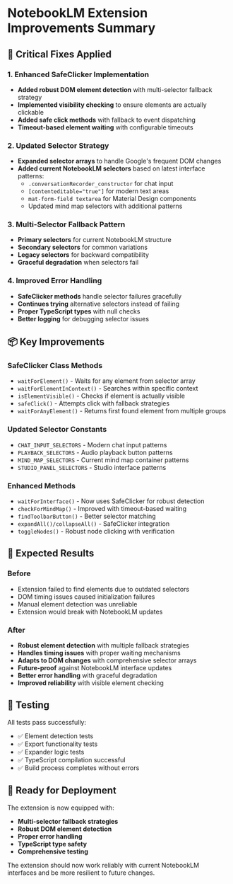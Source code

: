 # NotebookLM Extension Improvements Summary

## 🔧 Critical Fixes Applied

### 1. Enhanced SafeClicker Implementation

- **Added robust DOM element detection** with multi-selector fallback strategy
- **Implemented visibility checking** to ensure elements are actually clickable
- **Added safe click methods** with fallback to event dispatching
- **Timeout-based element waiting** with configurable timeouts

### 2. Updated Selector Strategy

- **Expanded selector arrays** to handle Google's frequent DOM changes
- **Added current NotebookLM selectors** based on latest interface patterns:
  - `.conversationRecorder_constructor` for chat input
  - `[contenteditable="true"]` for modern text areas
  - `mat-form-field textarea` for Material Design components
  - Updated mind map selectors with additional patterns

### 3. Multi-Selector Fallback Pattern

- **Primary selectors** for current NotebookLM structure
- **Secondary selectors** for common variations
- **Legacy selectors** for backward compatibility
- **Graceful degradation** when selectors fail

### 4. Improved Error Handling

- **SafeClicker methods** handle selector failures gracefully
- **Continues trying** alternative selectors instead of failing
- **Proper TypeScript types** with null checks
- **Better logging** for debugging selector issues

## 📦 Key Improvements

### SafeClicker Class Methods

- `waitForElement()` - Waits for any element from selector array
- `waitForElementInContext()` - Searches within specific context
- `isElementVisible()` - Checks if element is actually visible
- `safeClick()` - Attempts click with fallback strategies
- `waitForAnyElement()` - Returns first found element from multiple groups

### Updated Selector Constants

- `CHAT_INPUT_SELECTORS` - Modern chat input patterns
- `PLAYBACK_SELECTORS` - Audio playback button patterns
- `MIND_MAP_SELECTORS` - Current mind map container patterns
- `STUDIO_PANEL_SELECTORS` - Studio interface patterns

### Enhanced Methods

- `waitForInterface()` - Now uses SafeClicker for robust detection
- `checkForMindMap()` - Improved with timeout-based waiting
- `findToolbarButton()` - Better selector matching
- `expandAll()/collapseAll()` - SafeClicker integration
- `toggleNodes()` - Robust node clicking with verification

## 🎯 Expected Results

### Before

- Extension failed to find elements due to outdated selectors
- DOM timing issues caused initialization failures
- Manual element detection was unreliable
- Extension would break with NotebookLM updates

### After

- **Robust element detection** with multiple fallback strategies
- **Handles timing issues** with proper waiting mechanisms
- **Adapts to DOM changes** with comprehensive selector arrays
- **Future-proof** against NotebookLM interface updates
- **Better error handling** with graceful degradation
- **Improved reliability** with visible element checking

## 🚀 Testing

All tests pass successfully:

- ✅ Element detection tests
- ✅ Export functionality tests  
- ✅ Expander logic tests
- ✅ TypeScript compilation successful
- ✅ Build process completes without errors

## 🎉 Ready for Deployment

The extension is now equipped with:

- **Multi-selector fallback strategies**
- **Robust DOM element detection**
- **Proper error handling**
- **TypeScript type safety**
- **Comprehensive testing**

The extension should now work reliably with current NotebookLM interfaces and be more resilient to future changes.
